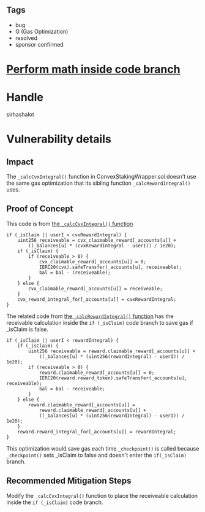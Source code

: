 ## Tags

- bug
- G (Gas Optimization)
- resolved
- sponsor confirmed

# [Perform math inside code branch](https://github.com/code-423n4/2022-01-yield-findings/issues/106) 

# Handle

sirhashalot


# Vulnerability details

## Impact

The `_calcCvxIntegral()` function in ConvexStakingWrapper.sol doesn't use the same gas optimization that its sibling function `_calcRewardIntegral()` uses.

## Proof of Concept

This code is from [the `_calcCvxIntegral()` function](https://github.com/code-423n4/2022-01-yield/blob/e946f40239b33812e54fafc700eb2298df1a2579/contracts/ConvexStakingWrapper.sol#L154)
```
if (_isClaim || userI < cvxRewardIntegral) {
    uint256 receiveable = cvx_claimable_reward[_accounts[u]] +
        ((_balances[u] * (cvxRewardIntegral - userI)) / 1e20);
    if (_isClaim) {
        if (receiveable > 0) {
            cvx_claimable_reward[_accounts[u]] = 0;
            IERC20(cvx).safeTransfer(_accounts[u], receiveable);
            bal = bal - (receiveable);
        }
    } else {
        cvx_claimable_reward[_accounts[u]] = receiveable;
    }
    cvx_reward_integral_for[_accounts[u]] = cvxRewardIntegral;
}
```

The related code from [the `_calcRewardIntegral()` function](https://github.com/code-423n4/2022-01-yield/blob/e946f40239b33812e54fafc700eb2298df1a2579/contracts/ConvexStakingWrapper.sol#L206) has the receivable calculation inside the `if (_isClaim)` code branch to save gas if _isClaim is false.

```
if (_isClaim || userI < rewardIntegral) {
    if (_isClaim) {
        uint256 receiveable = reward.claimable_reward[_accounts[u]] +
            ((_balances[u] * (uint256(rewardIntegral) - userI)) / 1e20);
        if (receiveable > 0) {
            reward.claimable_reward[_accounts[u]] = 0;
            IERC20(reward.reward_token).safeTransfer(_accounts[u], receiveable);
            bal = bal - receiveable;
        }
    } else {
        reward.claimable_reward[_accounts[u]] =
            reward.claimable_reward[_accounts[u]] +
            ((_balances[u] * (uint256(rewardIntegral) - userI)) / 1e20);
    }
    reward.reward_integral_for[_accounts[u]] = rewardIntegral;
}
```

This optimization would save gas each time `_checkpoint()` is called because `_checkpoint()` sets _isClaim to false and doesn't enter the `if(_isClaim)` branch. 

## Recommended Mitigation Steps

Modify the `_calcCvxIntegral()` function to place the receiveable calculation inside the `if (_isClaim)` code branch.

